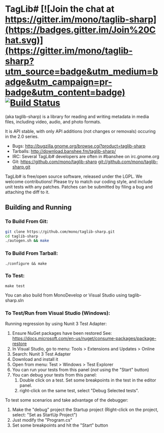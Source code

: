 # TagLib# [![Join the chat at https://gitter.im/mono/taglib-sharp](https://badges.gitter.im/Join%20Chat.svg)](https://gitter.im/mono/taglib-sharp?utm_source=badge&utm_medium=badge&utm_campaign=pr-badge&utm_content=badge) [![Build Status](https://travis-ci.org/mono/taglib-sharp.svg?branch=master)](https://travis-ci.org/mono/taglib-sharp)

(aka taglib-sharp) is a library for reading and writing
metadata in media files, including video, audio, and photo formats.

It is API stable, with only API additions (not changes or removals)
occuring in the 2.0 series.

 * Bugs:     <http://bugzilla.gnome.org/browse.cgi?product=taglib-sharp>
 * Tarballs: <http://download.banshee.fm/taglib-sharp/>
 * IRC:      Several TagLib# developers are often in #banshee on irc.gnome.org
 * Git:      <https://github.com/mono/taglib-sharp>
             <git://github.com/mono/taglib-sharp.git>

TagLib# is free/open source software, released under the LGPL.
We welcome contributions!  Please try to match our coding style,
and include unit tests with any patches.  Patches can be submitted
by filing a bug and attaching the diff to it.

## Building and Running

### To Build From Git:

```sh
git clone https://github.com/mono/taglib-sharp.git
cd taglib-sharp
./autogen.sh && make
```

### To Build From Tarball:

```
./configure && make
```

### To Test:

```
make test
```

You can also build from MonoDevelop or Visual Studio using taglib-sharp.sln

### To Test/Run from Visual Studio (Windows):

Running regression by using Nunit 3 Test Adapter:
 
1. Ensure NuGet packages have been restored
        See: https://docs.microsoft.com/en-us/nuget/consume-packages/package-restore
2. In Visual Studio, go to menu: Tools > Extensions and Updates > Online
3. Search: Nunit 3 Test Adapter
4. Download and install it
5. Open from menu: Test > Windows > Test Explorer
6. You can run your tests from this panel (*not* using the "Start" button)
7. You can debug your tests from this panel:
   1. Double click on a test. Set some breakpoints in the test in the editor panel.
   2. right-click on the same test, select "Debug Selected tests".

To test some scenarios and take advantage of the debugger:

1. Make the "debug" project the Startup project
    (Right-click on the project, select: "Set as StartUp Project")
2. Just modify the "Program.cs"
3. Set some breakpoints and hit the "Start" button
